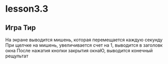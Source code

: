 # lesson3.3

## Игра Тир

На экране выводится мишень, которая перемещается каждую секунду
При щелчке на мишень, увеличивается счет на 1, выводится в заголовк окна
После нажатия кнопки закрытия окнаЮ, выводится конечный рещультат
